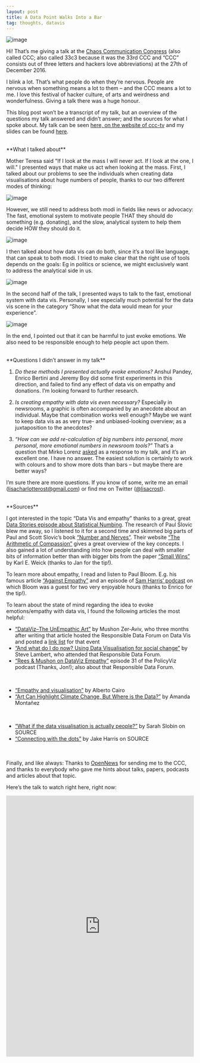 ```yaml
---
layout: post
title: A Data Point Walks Into a Bar
tag: thoughts, datavis
---
```


![image](/pic/161227_CCC3.gif)

Hi! That’s me giving a talk at the [Chaos Communication Congress](https://events.ccc.de/congress/2016/wiki/Main_Page) (also called CCC; also called 33c3 because it was the 33rd CCC and “CCC” consists out of three letters and hackers love abbreviations) at the 27th of December 2016. 

I blink a lot. That’s what people do when they’re nervous. People are nervous when something means a lot to them – and the CCC means a lot to me. I love this festival of hacker culture, of arts and weirdness and wonderfulness. Giving a talk there was a huge honour.

This blog post won’t be a transcript of my talk, but an overview of the questions my talk answered and didn’t answer; and the sources for what I spoke about. My talk can be seen [here, on the website of ccc-tv](https://media.ccc.de/v/33c3-7999-a_data_point_walks_into_a_bar) and my slides can be found [here](https://lab.dsst.io/slides/33c3/7999.html). 


<br>
**What I talked about**

Mother Teresa said "If I look at the mass I will never act. If I look at the one, I will." I presented ways that make us act when looking at the mass. First, I talked about our problems to see the individuals when creating data visualisations about huge numbers of people, thanks to our two different modes of thinking: 

![image](/pic/161227_CCC4.png)

However, we still need to address both modi in fields like news or advocacy: The fast, emotional system to motivate people THAT they should do something (e.g. donating), and the slow, analytical system to help them decide HOW they should do it.

![image](/pic/161227_CCC5.png)

I then talked about how data vis can do both, since it’s a tool like language, that can speak to both modi. I tried to make clear that the right use of tools depends on the goals: Eg in politics or science, we might exclusively want to address the analytical side in us. 

![image](/pic/161227_CCC6.png)

In the second half of the talk, I presented ways to talk to the fast, emotional system with data vis. Personally, I see especially much potential for the data vis scene in the category “Show what the data would mean for your experience”.

![image](/pic/161227_CCC7.png)

In the end, I pointed out that it can be harmful to just evoke emotions. We also need to be responsible enough to help people act upon them. 


<br>
**Questions I didn’t answer in my talk**

1. *Do these methods I presented actually evoke emotions?* Anshul Pandey, Enrico Bertini and Jeremy Boy did some first experiments in this direction, and failed to find any effect of data vis on empathy and donations. I’m looking forward to further research. 

2. *Is creating empathy with data vis even necessary?* Especially in newsrooms, a graphic is often accompanied by an anecdote about an individual. Maybe that combination works well enough? Maybe we want to keep data vis as as very true- and unbiased-looking overview; as a juxtaposition to the anecdotes? 

3. *“How can we add re-calculation of big numbers into personal, more personal, more emotional numbers in newsroom tools?”* That’s a question that Mirko Lorenz [asked](https://twitter.com/mirkolorenz/status/814802006816735232) as a response to my talk, and it’s an excellent one. I have no answer. The easiest solution is certainly to work with colours and to show more dots than bars – but maybe there are better ways? 

I’m sure there are more questions. If you know of some, write me an email ([lisacharlotterost@gmail.com](mailto:lisacharlotterost@gmail.com)) or find me on Twitter ([@lisacrost](https://twitter.com/lisacrost)). 


<br>
**Sources**

I got interested in the topic “Data Vis and empathy” thanks to a great, great [Data Stories episode about Statistical Numbing](https://www.google.de/webhp?sourceid=chrome-instant&ion=1&espv=2&ie=UTF-8#q=datastories%20paul%20slovic). The research of Paul Slovic blew me away, so I listened to it for a second time and skimmed big parts of Paul and Scott Slovic’s book [“Number and Nerves”](http://osupress.oregonstate.edu/book/numbers-and-nerves). Their website [“The Arithmetic of Compassion”](http://www.arithmeticofcompassion.org/) gives a great overview of the key concepts. I also gained a lot of understanding into how people can deal with smaller bits of information better than with bigger bits from the paper [“Small Wins”](http://www.extension.iastate.edu/registration/events/ela/pdf/Small%20wins%20file.pdf) by Karl E. Weick (thanks to Jan for the tip!).

To learn more about empathy, I read and listen to Paul Bloom. E.g. his famous article [“Against Empathy”](https://bostonreview.net/forum/paul-bloom-against-empathy) and an episode of [Sam Harris’ podcast](https://www.samharris.org/podcast/item/the-virtues-of-cold-blood) on which Bloom was a guest for two very enjoyable hours (thanks to Enrico for the tip!). 

To learn about the state of mind regarding the idea to evoke emotions/empathy with data vis, I found the following articles the most helpful:

- [“DataViz–The UnEmpathic Art”](https://responsibledata.io/dataviz-the-unempathetic-art/) by Mushon Zer-Aviv, who three months after writing that article hosted the Responsible Data Forum on Data Vis and posted a [link list](https://responsibledata.io/data-vizualisation-links-and-articles/) for that event 
- [“And what do I do now? Using Data Visualisation for social change”](https://artisticactivism.org/2016/01/data-visualization-for-what/) by Steve Lambert, who attended that Responsible Data Forum. 
- [“Rees & Mushon on DataViz Empathy”](https://policyviz.com/podcast/rees-mushon-on-dataviz-empathy/) episode 31 of the PolicyViz podcast (Thanks, Jon!); also about that Responsible Data Forum. 
<br>

- [“Empathy and visualisation”](http://www.thefunctionalart.com/2016/02/empathy-and-visualization.html) by Alberto Cairo 
- [“Art Can Highlight Climate Change, But Where is the Data?”](https://blogs.scientificamerican.com/sa-visual/art-can-highlight-climate-change-but-where-is-the-data/) by Amanda Montañez
<br>

- [“What if the data visualisation is actually people?”](https://source.opennews.org/en-US/learning/what-if-data-visualization-actually-people/) by Sarah Slobin on SOURCE
- [“Connecting with the dots”](https://source.opennews.org/en-US/learning/connecting-dots/) by Jake Harris on SOURCE

<br><br>
Finally, and like always: Thanks to [OpenNews](https://www.opennews.org/) for sending me to the CCC, and thanks to everybody who gave me hints about talks, papers, podcasts and articles about that topic.

Here’s the talk to watch right here, right now: 

<iframe width="100%" height="700px" src="https://media.ccc.de/v/33c3-7999-a_data_point_walks_into_a_bar/oembed" frameborder="0" allowfullscreen></iframe>

